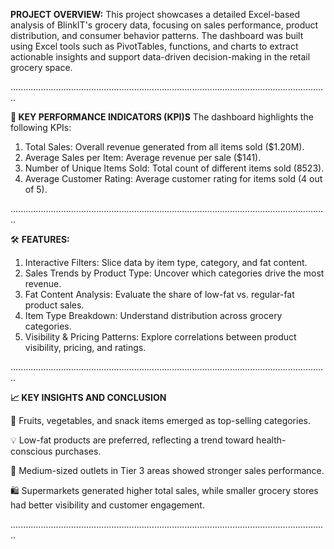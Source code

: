   **PROJECT OVERVIEW:**
This project showcases a detailed Excel-based analysis of BlinkIT's grocery data, focusing on sales performance, product distribution, and consumer behavior patterns. The dashboard was built using Excel tools such as PivotTables, functions, and charts to extract actionable insights and support data-driven decision-making in the retail grocery space.

..............................................................................................................................
 
**🔑 KEY PERFORMANCE INDICATORS (KPI)S**
The dashboard highlights the following KPIs:
1. Total Sales: Overall revenue generated from all items sold ($1.20M).
2. Average Sales per Item: Average revenue per sale ($141).
3. Number of Unique Items Sold: Total count of different items sold (8523).
4. Average Customer Rating: Average customer rating for items sold (4 out of 5).

..............................................................................................................................

🛠 **FEATURES:**
1. Interactive Filters: Slice data by item type, category, and fat content.
2. Sales Trends by Product Type: Uncover which categories drive the most revenue.
3. Fat Content Analysis: Evaluate the share of low-fat vs. regular-fat product sales.
4. Item Type Breakdown: Understand distribution across grocery categories.
5. Visibility & Pricing Patterns: Explore correlations between product visibility, pricing, and ratings.

..............................................................................................................................

**📈 KEY INSIGHTS AND CONCLUSION**

🛒 Fruits, vegetables, and snack items emerged as top-selling categories.

💡 Low-fat products are preferred, reflecting a trend toward health-conscious purchases.

🏪 Medium-sized outlets in Tier 3 areas showed stronger sales performance.

🛍️ Supermarkets generated higher total sales, while smaller grocery stores had better visibility and customer engagement.

..............................................................................................................................
